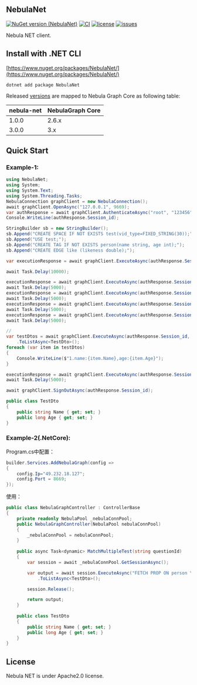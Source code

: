 ## NebulaNet
[![NuGet version (NebulaNet)](https://img.shields.io/nuget/v/NebulaNet.svg?style=flat-square)](https://www.nuget.org/packages/NebulaNet/)
[![CI](https://github.com/shyboylpf/nebula-net/workflows/E2E/badge.svg)](https://github.com/shyboylpf/nebula-net/actions/workflows/ci.yml)
[![license](https://img.shields.io/badge/license-Apache%202.0-green.svg)](https://github.com/shyboylpf/nebula-net/blob/master-matt/LICENSES/Apache-2.0.txt)
[![issues](https://img.shields.io/github/issues/shyboylpf/nebula-net.svg)](https://github.com/shyboylpf/nebula-net/issues)

Nebula NET client.

## Install with .NET CLI

[https://www.nuget.org/packages/NebulaNet/](https://www.nuget.org/packages/NebulaNet/)

```shell
dotnet add package NebulaNet
```

Released [versions](https://www.nuget.org/packages/NebulaNet/#versions-tab) are mapped to Nebula Graph Core as following table:

| nebula-net | NebulaGraph Core  |
| ---------- | ----------------- |
| 1.0.0      | 2.6.x             |
| 3.0.0      | 3.x               |


## Quick Start

### Example-1:

```csharp
using NebulaNet;
using System;
using System.Text;
using System.Threading.Tasks;
NebulaConnection graphClient = new NebulaConnection();
await graphClient.OpenAsync("127.0.0.1", 9669);
var authResponse = await graphClient.AuthenticateAsync("root", "123456");
Console.WriteLine(authResponse.Session_id);

StringBuilder sb = new StringBuilder();
sb.Append("CREATE SPACE IF NOT EXISTS test(vid_type=FIXED_STRING(30));");
sb.Append("USE test;");
sb.Append("CREATE TAG IF NOT EXISTS person(name string, age int);");
sb.Append("CREATE EDGE like (likeness double);");

var executionResponse = await graphClient.ExecuteAsync(authResponse.Session_id, sb.ToString());

await Task.Delay(10000);

executionResponse = await graphClient.ExecuteAsync(authResponse.Session_id, "INSERT VERTEX person(name, age) VALUES \"Bob\":(\"Bob\", 10), \"Lily\":(\"Lily\", 9);");
await Task.Delay(5000);
executionResponse = await graphClient.ExecuteAsync(authResponse.Session_id, "INSERT EDGE like(likeness) VALUES \"Bob\"->\"Lily\":(80.0);");
await Task.Delay(5000);
executionResponse = await graphClient.ExecuteAsync(authResponse.Session_id, "FETCH PROP ON person \"Bob\" YIELD vertex as node;");
await Task.Delay(5000);
executionResponse = await graphClient.ExecuteAsync(authResponse.Session_id, "FETCH PROP ON like \"Bob\"->\"Lily\" YIELD edge as e;");
await Task.Delay(5000);

// 
var testDtos = await graphClient.ExecuteAsync(authResponse.Session_id, "FETCH PROP ON person \"Bob\",\"Lily\" YIELD properties(vertex).name AS name,properties(vertex).age AS age;")
    .ToListAsync<TestDto>();
foreach (var item in testDtos)
{
    Console.WriteLine($"1.name:{item.Name},age:{item.Age}");
}

executionResponse = await graphClient.ExecuteAsync(authResponse.Session_id, "DROP SPACE test;");
await Task.Delay(5000);

await graphClient.SignOutAsync(authResponse.Session_id);

public class TestDto
{
    public string Name { get; set; }
    public long Age { get; set; }
}
```

### Example-2(.NetCore):

Program.cs中配置：

```csharp
builder.Services.AddNebulaGraph(config =>
{
    config.Ip="49.232.18.127";
    config.Port = 8669;
});
```

使用：

```csharp
public class NebulaGraphController : ControllerBase
{
    private readonly NebulaPool _nebulaConnPool;
    public NebulaGraphController(NebulaPool nebulaConnPool)
    {
        _nebulaConnPool = nebulaConnPool;
    }
    
    public async Task<dynamic> MatchMultipleTest(string questionId)
    {
        var session = await _nebulaConnPool.GetSessionAsync();

        var output = await session.ExecuteAsync("FETCH PROP ON person \"Bob\",\"Lily\" YIELD properties(vertex).name AS name,properties(vertex).age AS age;")
            .ToListAsync<TestDto>();

        session.Release();

        return output;
    }
    
    public class TestDto
    {
        public string Name { get; set; }
        public long Age { get; set; }
    }
}
```


## License

Nebula NET is under Apache2.0 license.
